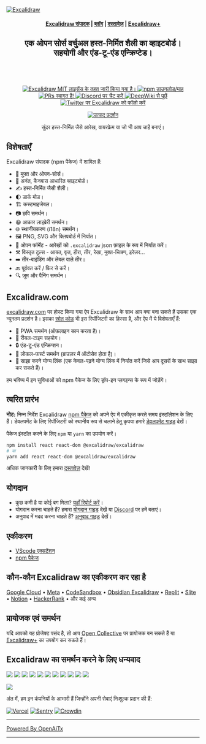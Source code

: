 <a href="https://excalidraw.com/" target="_blank" rel="noopener">
  <picture>
    <source media="(prefers-color-scheme: dark)" alt="Excalidraw" srcset="https://excalidraw.nyc3.cdn.digitaloceanspaces.com/github/excalidraw_github_cover_2_dark.png" />
    <img alt="Excalidraw" src="https://excalidraw.nyc3.cdn.digitaloceanspaces.com/github/excalidraw_github_cover_2.png" />
  </picture>
</a>

<h4 align="center">
  <a href="https://excalidraw.com">Excalidraw संपादक</a> |
  <a href="https://plus.excalidraw.com/blog">ब्लॉग</a> |
  <a href="https://docs.excalidraw.com">दस्तावेज़</a> |
  <a href="https://plus.excalidraw.com">Excalidraw+</a>
</h4>

<div align="center">
  <h2>
    एक ओपन सोर्स वर्चुअल हस्त-निर्मित शैली का व्हाइटबोर्ड। </br>
    सहयोगी और एंड-टू-एंड एन्क्रिप्टेड। </br>
  <br />
  </h2>
</div>

<br />
<p align="center">
  <a href="https://github.com/excalidraw/excalidraw/blob/master/LICENSE">
    <img alt="Excalidraw MIT लाइसेंस के तहत जारी किया गया है।" src="https://img.shields.io/badge/license-MIT-blue.svg"  />
  </a>
  <a href="https://www.npmjs.com/package/@excalidraw/excalidraw">
    <img alt="npm डाउनलोड/माह" src="https://img.shields.io/npm/dm/@excalidraw/excalidraw"  />
  </a>
  <a href="https://docs.excalidraw.com/docs/introduction/contributing">
    <img alt="PRs स्वागत है!" src="https://img.shields.io/badge/PRs-welcome-brightgreen.svg?style=flat"  />
  </a>
  <a href="https://discord.gg/UexuTaE">
    <img alt="Discord पर चैट करें" src="https://img.shields.io/discord/723672430744174682?color=738ad6&label=Chat%20on%20Discord&logo=discord&logoColor=ffffff&widge=false"/>
  </a>
  <a href="https://deepwiki.com/excalidraw/excalidraw">
    <img alt="DeepWiki से पूछें" src="https://deepwiki.com/badge.svg" />
  </a>
  <a href="https://twitter.com/excalidraw">
    <img alt="Twitter पर Excalidraw को फॉलो करें" src="https://img.shields.io/twitter/follow/excalidraw.svg?label=follow+@excalidraw&style=social&logo=twitter"/>
  </a>
</p>

<div align="center">
  <figure>
    <a href="https://excalidraw.com" target="_blank" rel="noopener">
      <img src="https://excalidraw.nyc3.cdn.digitaloceanspaces.com/github%2Fproduct_showcase.png" alt="उत्पाद प्रदर्शन" />
    </a>
    <figcaption>
      <p align="center">
        सुंदर हस्त-निर्मित जैसे आरेख, वायरफ्रेम या जो भी आप चाहें बनाएं।
      </p>
    </figcaption>
  </figure>
</div>

## विशेषताएँ

Excalidraw संपादक (npm पैकेज) में शामिल हैं:

- 💯&nbsp;मुफ़्त और ओपन-सोर्स।
- 🎨&nbsp;अनंत, कैनवास आधारित व्हाइटबोर्ड।
- ✍️&nbsp;हस्त-निर्मित जैसी शैली।
- 🌓&nbsp;डार्क मोड।
- 🏗️&nbsp;कस्टमाइजेबल।
- 📷&nbsp;छवि समर्थन।
- 😀&nbsp;आकार लाइब्रेरी समर्थन।
- 🌐&nbsp;स्थानीयकरण (i18n) समर्थन।
- 🖼️&nbsp;PNG, SVG और क्लिपबोर्ड में निर्यात।
- 💾&nbsp;ओपन फॉर्मेट - आरेखों को `.excalidraw` json फ़ाइल के रूप में निर्यात करें।
- ⚒️&nbsp;विस्तृत टूल्स - आयत, वृत्त, हीरा, तीर, रेखा, मुक्त-चित्रण, इरेज़र...
- ➡️&nbsp;तीर-बाइंडिंग और लेबल वाले तीर।
- 🔙&nbsp;पूर्ववत करें / फिर से करें।
- 🔍&nbsp;ज़ूम और पैनिंग समर्थन।

## Excalidraw.com

[excalidraw.com](https://excalidraw.com) पर होस्ट किया गया ऐप Excalidraw के साथ आप क्या बना सकते हैं उसका एक न्यूनतम प्रदर्शन है। इसका [स्रोत कोड](https://github.com/excalidraw/excalidraw/tree/master/excalidraw-app) भी इस रिपॉजिटरी का हिस्सा है, और ऐप में ये विशेषताएँ हैं:

- 📡&nbsp;PWA समर्थन (ऑफ़लाइन काम करता है)।
- 🤼&nbsp;रीयल-टाइम सहयोग।
- 🔒&nbsp;एंड-टू-एंड एन्क्रिप्शन।
- 💾&nbsp;लोकल-फर्स्ट समर्थन (ब्राउज़र में ऑटोसेव होता है)।
- 🔗&nbsp;साझा करने योग्य लिंक (एक केवल-पढ़ने योग्य लिंक में निर्यात करें जिसे आप दूसरों के साथ साझा कर सकते हैं)।

हम भविष्य में इन सुविधाओं को npm पैकेज के लिए ड्रॉप-इन प्लगइन्स के रूप में जोड़ेंगे।

## त्वरित प्रारंभ

**नोट:** निम्न निर्देश Excalidraw [npm पैकेज](https://www.npmjs.com/package/@excalidraw/excalidraw) को अपने ऐप में एकीकृत करते समय इंस्टॉलेशन के लिए हैं। डेवलपमेंट के लिए रिपॉजिटरी को स्थानीय रूप से चलाने हेतु कृपया हमारे [डेवलपमेंट गाइड](https://docs.excalidraw.com/docs/introduction/development) देखें।

पैकेज इंस्टॉल करने के लिए `npm` या `yarn` का उपयोग करें।

```bash
npm install react react-dom @excalidraw/excalidraw
# या
yarn add react react-dom @excalidraw/excalidraw
```

अधिक जानकारी के लिए हमारा [दस्तावेज़](https://docs.excalidraw.com/docs/@excalidraw/excalidraw/installation) देखें!

## योगदान

- कुछ कमी है या कोई बग मिला? [यहाँ रिपोर्ट करें](https://github.com/excalidraw/excalidraw/issues)।
- योगदान करना चाहते हैं? हमारा [योगदान गाइड](https://docs.excalidraw.com/docs/introduction/contributing) देखें या [Discord](https://discord.gg/UexuTaE) पर हमें बताएं।
- अनुवाद में मदद करना चाहते हैं? [अनुवाद गाइड](https://docs.excalidraw.com/docs/introduction/contributing#translating) देखें।

## एकीकरण

- [VScode एक्सटेंशन](https://marketplace.visualstudio.com/items?itemName=pomdtr.excalidraw-editor)
- [npm पैकेज](https://www.npmjs.com/package/@excalidraw/excalidraw)

## कौन-कौन Excalidraw का एकीकरण कर रहा है

[Google Cloud](https://googlecloudcheatsheet.withgoogle.com/architecture) • [Meta](https://meta.com/) • [CodeSandbox](https://codesandbox.io/) • [Obsidian Excalidraw](https://github.com/zsviczian/obsidian-excalidraw-plugin) • [Replit](https://replit.com/) • [Slite](https://slite.com/) • [Notion](https://notion.so/) • [HackerRank](https://www.hackerrank.com/) • और कई अन्य

## प्रायोजक एवं समर्थन

यदि आपको यह प्रोजेक्ट पसंद है, तो आप [Open Collective](https://opencollective.com/excalidraw) पर प्रायोजक बन सकते हैं या [Excalidraw+](https://plus.excalidraw.com/) का उपयोग कर सकते हैं।

## Excalidraw का समर्थन करने के लिए धन्यवाद

[<img src="https://opencollective.com/excalidraw/tiers/sponsors/0/avatar.svg?avatarHeight=120"/>](https://opencollective.com/excalidraw/tiers/sponsors/0/website) [<img src="https://opencollective.com/excalidraw/tiers/sponsors/1/avatar.svg?avatarHeight=120"/>](https://opencollective.com/excalidraw/tiers/sponsors/1/website) [<img src="https://opencollective.com/excalidraw/tiers/sponsors/2/avatar.svg?avatarHeight=120"/>](https://opencollective.com/excalidraw/tiers/sponsors/2/website) [<img src="https://opencollective.com/excalidraw/tiers/sponsors/3/avatar.svg?avatarHeight=120"/>](https://opencollective.com/excalidraw/tiers/sponsors/3/website) [<img src="https://opencollective.com/excalidraw/tiers/sponsors/4/avatar.svg?avatarHeight=120"/>](https://opencollective.com/excalidraw/tiers/sponsors/4/website) [<img src="https://opencollective.com/excalidraw/tiers/sponsors/5/avatar.svg?avatarHeight=120"/>](https://opencollective.com/excalidraw/tiers/sponsors/5/website) [<img src="https://opencollective.com/excalidraw/tiers/sponsors/6/avatar.svg?avatarHeight=120"/>](https://opencollective.com/excalidraw/tiers/sponsors/6/website) [<img src="https://opencollective.com/excalidraw/tiers/sponsors/7/avatar.svg?avatarHeight=120"/>](https://opencollective.com/excalidraw/tiers/sponsors/7/website) [<img src="https://opencollective.com/excalidraw/tiers/sponsors/8/avatar.svg?avatarHeight=120"/>](https://opencollective.com/excalidraw/tiers/sponsors/8/website) [<img src="https://opencollective.com/excalidraw/tiers/sponsors/9/avatar.svg?avatarHeight=120"/>](https://opencollective.com/excalidraw/tiers/sponsors/9/website) [<img src="https://opencollective.com/excalidraw/tiers/sponsors/10/avatar.svg?avatarHeight=120"/>](https://opencollective.com/excalidraw/tiers/sponsors/10/website)

<a href="https://opencollective.com/excalidraw#category-CONTRIBUTE" target="_blank"><img src="https://opencollective.com/excalidraw/tiers/backers.svg?avatarHeight=32"/></a>

अंत में, हम इन कंपनियों के आभारी हैं जिन्होंने अपनी सेवाएं निःशुल्क प्रदान की हैं:

[![Vercel](./.github/assets/vercel.svg)](https://vercel.com) [![Sentry](./.github/assets/sentry.svg)](https://sentry.io) [![Crowdin](./.github/assets/crowdin.svg)](https://crowdin.com)


---

[Powered By OpenAiTx](https://github.com/OpenAiTx/OpenAiTx)

---
